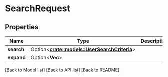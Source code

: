 # SearchRequest

## Properties

Name | Type | Description | Notes
------------ | ------------- | ------------- | -------------
**search** | Option<[**crate::models::UserSearchCriteria**](UserSearchCriteria.md)> |  | [optional]
**expand** | Option<**Vec<String>**> |  | [optional]

[[Back to Model list]](../README.md#documentation-for-models) [[Back to API list]](../README.md#documentation-for-api-endpoints) [[Back to README]](../README.md)


